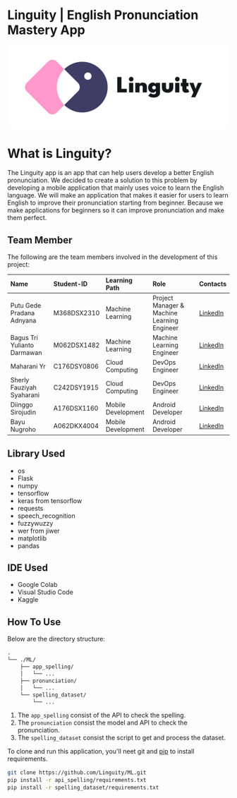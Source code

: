 # Linguity | English Pronunciation Mastery App
<div align="center">
  <img align="center" src="https://raw.githubusercontent.com/Linguity/.github/main/assets/linguity_logo_title_rectangle.jpg"  width="500"></img>
  </div>
<h1>What is Linguity?</h1>


The Linguity app is an app that can help users develop a better English pronunciation. We decided to create a solution to this problem by developing a mobile application that mainly uses voice to learn the English language. We will make an application that makes it easier for users to learn English to improve their pronunciation starting from beginner. Because we make applications for beginners so it can improve pronunciation and make them perfect.

## Team Member

The following are the team members involved in the development of this project:

| Name                                    | Student-ID  | Learning Path      | Role                                        | Contacts                                                                                                                  |
| :-------------------------------------- | :---------- | :----------------- | :------------------------------------------ | :------------------------------------------------------------------------------------------------------------------------ |
| Putu Gede Pradana Adnyana               | M368DSX2310 | Machine Learning   | Project Manager & Machine Learning Engineer | [LinkedIn](https://www.linkedin.com/in/pradanaadn/)                                                                       |
| Bagus Tri Yulianto Darmawan             | M062DSX1482 | Machine Learning   | Machine Learning Engineer                   | [LinkedIn](https://www.linkedin.com/in/bagus-tri-yulianto-darmawan-8923a8232/)                                            |
| Maharani Yr                             | C176DSY0806 | Cloud Computing    | DevOps Engineer                             | [LinkedIn](https://www.linkedin.com/in/maharani-yr-96743825a/)                                                            |
| Sherly Fauziyah Syaharani               | C242DSY1915 | Cloud Computing    | DevOps Engineer                             | [LinkedIn](https://www.linkedin.com/in/sherlyfauz/)                                                                       |
| Diinggo Sirojudin                       | A176DSX1160 | Mobile Development | Android Developer                           | [LinkedIn](https://www.linkedin.com/in/diinggo/)                                                                          |
| Bayu Nugroho                            | A062DKX4004 | Mobile Development | Android Developer                           | [LinkedIn](https://www.linkedin.com/in/bayu-nugroho-6080861ba/) 

## Library Used

- os
- Flask
- numpy
- tensorflow
- keras from tensorflow
- requests
- speech_recognition
- fuzzywuzzy
- wer from jiwer
- matplotlib
- pandas


## IDE Used

- Google Colab
- Visual Studio Code
- Kaggle


## How To Use
Below are the directory structure:
```
.
└── ./ML/
    ├── app_spelling/
    │   └── ...
    ├── pronunciation/
    │   └── ...
    └── spelling_dataset/
        └── ...
 ```
1. The ```app_spelling``` consist of the API to check the spelling.
2. The ```pronunciation``` consist the model and API to check the pronunciation.
3. The ```spelling_dataset``` consist the script to get and process the dataset.

To clone and run this application, you'll neet git and [pip](https://pip.pypa.io/en/stable/) to install requirements.


```bash
git clone https://github.com/Linguity/ML.git
pip install -r api_spelling/requirements.txt
pip install -r spelling_dataset/requirements.txt
```
